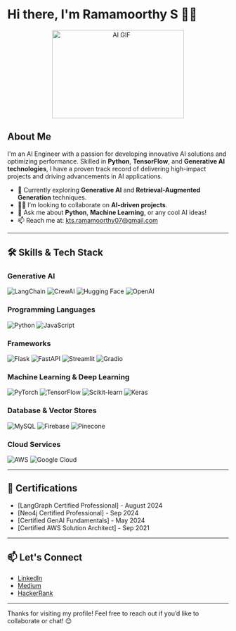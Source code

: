 # Hi there, I'm Ramamoorthy S 👋🏼

<div align="center">
  <img src="https://camo.githubusercontent.com/7cab7453b50c32be4c3605a42cb5e509644666999796555e759d06a9facf6b4a/68747470733a2f2f63646e2e6472696262626c652e636f6d2f75736572732f323133313939332f73637265656e73686f74732f343934383733362f74686f75676874776f726b732d6769665f6472696262626c652e676966" width="300" height="200" alt="AI GIF">
</div>

## About Me
I'm an AI Engineer with a passion for developing innovative AI solutions and optimizing performance. Skilled in **Python**, **TensorFlow**, and **Generative AI technologies**, I have a proven track record of delivering high-impact projects and driving advancements in AI applications.

- 🌱 Currently exploring **Generative AI** and **Retrieval-Augmented Generation** techniques.
- 👯‍♂️ I’m looking to collaborate on **AI-driven projects**.
- 💬 Ask me about **Python**, **Machine Learning**, or any cool AI ideas!
- 📫 Reach me at: [kts.ramamoorthy07@gmail.com](mailto:kts.ramamoorthy07@gmail.com)

---

## 🛠️ Skills & Tech Stack

### Generative AI
![LangChain](https://img.shields.io/badge/LangChain-FF7F50?style=flat&logo=langchain&logoColor=white)
![CrewAI](https://img.shields.io/badge/CrewAI-2B3A42?style=flat&logo=crewai&logoColor=white)
![Hugging Face](https://img.shields.io/badge/Hugging%20Face-FF6F20?style=flat&logo=huggingface&logoColor=white)
![OpenAI](https://img.shields.io/badge/OpenAI-212121?style=flat&logo=openai&logoColor=white)

### Programming Languages
![Python](https://img.shields.io/badge/Python-3776AB?style=flat&logo=python&logoColor=white)
![JavaScript](https://img.shields.io/badge/JavaScript-F7DF1E?style=flat&logo=javascript&logoColor=black)

### Frameworks
![Flask](https://img.shields.io/badge/Flask-000000?style=flat&logo=flask&logoColor=white)
![FastAPI](https://img.shields.io/badge/FastAPI-005571?style=flat&logo=fastapi&logoColor=white)
![Streamlit](https://img.shields.io/badge/Streamlit-FF4B4B?style=flat&logo=streamlit&logoColor=white)
![Gradio](https://img.shields.io/badge/Gradio-00B140?style=flat&logo=gradio&logoColor=white)

### Machine Learning & Deep Learning
![PyTorch](https://img.shields.io/badge/PyTorch-EE4C2C?style=flat&logo=pytorch&logoColor=white)
![TensorFlow](https://img.shields.io/badge/TensorFlow-FF6F20?style=flat&logo=tensorflow&logoColor=white)
![Scikit-learn](https://img.shields.io/badge/Scikit--learn-F7931E?style=flat&logo=scikit-learn&logoColor=white)
![Keras](https://img.shields.io/badge/Keras-D00000?style=flat&logo=keras&logoColor=white)

### Database & Vector Stores
![MySQL](https://img.shields.io/badge/MySQL-4479A1?style=flat&logo=mysql&logoColor=white)
![Firebase](https://img.shields.io/badge/Firebase-FFCA28?style=flat&logo=firebase&logoColor=black)
![Pinecone](https://img.shields.io/badge/Pinecone-00C5A0?style=flat&logo=pinecone&logoColor=white)

### Cloud Services
![AWS](https://img.shields.io/badge/AWS-232F3E?style=flat&logo=amazonaws&logoColor=white)
![Google Cloud](https://img.shields.io/badge/Google%20Cloud-4285F4?style=flat&logo=googlecloud&logoColor=white)

---

## 📜 Certifications
- [LangGraph Certified Professional] - August 2024
- [Neo4j Certified Professional] - Sep 2024
- [Certified GenAI Fundamentals] - May 2024
- [Certified AWS Solution Architect] - Sep 2021

---

## 📫 Let's Connect
- [LinkedIn](https://www.linkedin.com/in/ramamoorthy07/)
- [Medium](https://medium.com/@kts.ramamoorthy07)
- [HackerRank](https://www.hackerrank.com/profile/kts_ramamoorthy)

---

Thanks for visiting my profile! Feel free to reach out if you’d like to collaborate or chat! 😊
